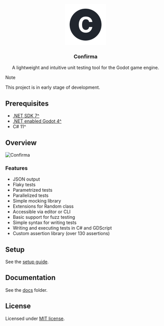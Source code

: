 <div align="center">
 <img height=128 src="./docs/resources/icon.svg" alt="Confirma icon" />
 <h3>Confirma</h1>
 <p>A lightweight and intuitive unit testing tool for the Godot game engine.</p>
</div>

> [!NOTE]
> This project is in early stage of development.

## Prerequisites

- [.NET SDK 7^](https://dotnet.microsoft.com/en-us/download)
- [.NET enabled Godot 4^](https://godotengine.org/download)
- C# 11^

## Overview

![Confirma](https://github.com/user-attachments/assets/ee03605f-8ed1-4329-ace5-aabd8788ec76)

### Features

- JSON output
- Flaky tests
- Parametrized tests
- Parallelized tests
- Simple mocking library
- Extensions for Random class
- Accessible via editor or CLI
- Basic support for fuzz testing
- Simple syntax for writing tests
- Writing and executing tests in C# and GDScript
- Custom assertion library (over 130 assertions)

## Setup

See the [setup guide](./docs/SETUP.md).

## Documentation

See the [docs](./docs/) folder.

## License

Licensed under [MIT license](./LICENSE).
